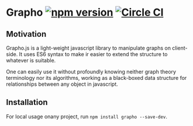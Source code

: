 # Grapho [![npm version](https://badge.fury.io/js/grapho.svg)](http://badge.fury.io/js/grapho) [![Circle CI](https://circleci.com/gh/brenolf/grapho/tree/master.svg?style=svg)](https://circleci.com/gh/brenolf/grapho/tree/master)

## Motivation

Grapho.js is a light-weight javascript library to manipulate graphs on client-side. It uses ES6 syntax to make ir easier to extend the structure to whatever is suitable.

One can easily use it without profoundly knowing neither graph theory terminology nor its algorithms, working as a black-boxed data structure for relationships between any object in javascript.

## Installation

For local usage onany project, run `npm install grapho --save-dev`.
